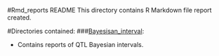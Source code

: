 #Rmd_reports README 
This directory contains R Markdown file report created.

#Directories contained:
###[Bayesisan_interval](https://github.com/TheJacksonLaboratory/1415-Col4a5xDO-Project/tree/master/Rmd_reports/Bayesian_interval):
* Contains reports of QTL Bayesian intervals.
